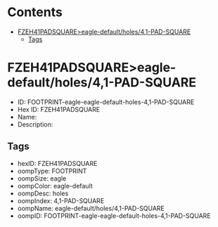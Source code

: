 



Contents
========

* [FZEH41PADSQUARE>eagle-default/holes/4,1-PAD-SQUARE](#fzeh41padsquareeagle-defaultholes41-pad-square)
	* [Tags](#tags)

# FZEH41PADSQUARE>eagle-default/holes/4,1-PAD-SQUARE

- ID: FOOTPRINT-eagle-eagle-default-holes-4,1-PAD-SQUARE
- Hex ID: FZEH41PADSQUARE
- Name: 
- Description: 

## Tags

- hexID: FZEH41PADSQUARE
- oompType: FOOTPRINT
- oompSize: eagle
- oompColor: eagle-default
- oompDesc: holes
- oompIndex: 4,1-PAD-SQUARE
- oompName: eagle-default/holes/4,1-PAD-SQUARE
- oompID: FOOTPRINT-eagle-eagle-default-holes-4,1-PAD-SQUARE
